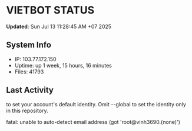 # VIETBOT STATUS
**Updated**: Sun Jul 13 11:28:45 AM +07 2025

## System Info
- IP: 103.77.172.150
- Uptime: up 1 week, 15 hours, 16 minutes
- Files: 41793

## Last Activity

to set your account's default identity.
Omit --global to set the identity only in this repository.

fatal: unable to auto-detect email address (got 'root@vinh3690.(none)')
